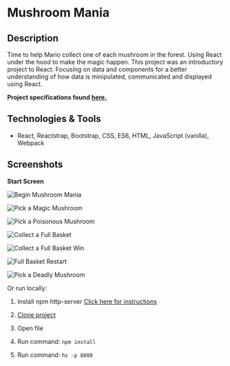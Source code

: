 # Mushroom Mania

## Description

Time to help Mario collect one of each mushroom in the forest. Using React under the hood to make the magic happen. This project was an introductory project to React. Focusing on data and components for a better understanding of how data is minipulated, communicated and displayed using React.

<strong> Project specifications found [here. </strong>](https://github.com/nss-nightclass-projects/exercise-vault/blob/master/REACT_mushroom_picker.md)

## Technologies & Tools

- React, Reactstrap, Bootstrap, CSS, ES6, HTML, JavaScript (vanilla), Webpack

## Screenshots

**Start Screen**

![Begin Mushroom Mania](screenshots/mushroomStartScreen.png)

![Pick a Magic Mushroom](screenshots/magicMushroom.png)

![Pick a Poisonous Mushroom](screenshots/poisonousMushroom.png)

![Collect a Full Basket](screenshots/fullBasketWin.png)

![Collect a Full Basket Win](screenshots/fullBasketWin.png)

![Full Basket Restart](screenshots/fullBasketRestartScreen.png)

![Pick a Deadly Mushroom](screenshots/deadlyMushroom.png)

Or run locally:

1. Install npm http-server [Click here for instructions](https://www.npmjs.com/package/http-server)

2. [Clone project](https://help.github.com/en/github/creating-cloning-and-archiving-repositories/cloning-a-repository)

3. Open file

4. Run command: `npm install`

5. Run command: `hs -p 8080`
